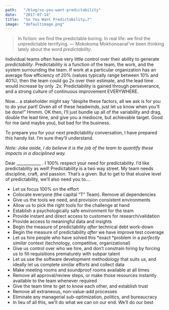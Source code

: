 ```yaml
---
path:	"/blog/so-you-want-predictability"
date:	"2017-07-14"
title:	"So You Want Predictability…?"
image:	"defaultimage.png"
---
```



> In fiction: we find the predictable boring. In real life: we find the unpredictable terrifying. ― Mokokoma MokhonoanaI’ve been thinking lately about the word *predictability*.

Individual teams often have very little control over their ability to generate *predictability*. Predictability is a function of the team, the work, and the system surrounding the team. If work at a particular organization has an average flow efficiency of 20% (values typically range between 10% and 40%), then the team could go 2x over their estimate, and the lead time would increase by only .2x. Predictability is gained through perseverance, and a strong culture of continuous improvement EVERYWHERE.

Now… a stakeholder might say “despite these factors, all we ask is for you to do your part! Given all of these headwinds, just let us know when you’ll be done!” Hmmm. OK then, I’ll just bundle up all of the variability and drag, double the lead time, and give you a mediocre, but achievable target. Good for me (and maybe you), but bad for the business.

To prepare you for your next predictability conversation, I have prepared this handy list. I’m sure they’ll understand.

*Note: Joke aside, I do believe it is the job of the team to quantify these impacts in a disciplined way.*

Dear \_\_\_\_\_\_\_\_\_\_\_\_ . I 100% respect your need for predictability. I’d like predictability as well! Predictability is a two way street. My team needs discipline, craft, and passion. That’s a given. But to get to that elusive level of predictability, we’ll also need you to….

* Let us focus 100% on the effort
* Colocate everyone (the capital “T” Team). Remove all dependencies
* Give us the tools we need, and provision consistent environments
* Allow us to pick the right tools for the challenge at hand
* Establish a psychologically safe environment for the team
* Provide instant and direct access to customers for research/validation
* Provide access to meaningful data and insights
* Begin the measure of predictability *after* technical debt work-down
* Begin the measure of predictability *after* we have improve test coverage
* Let us hire people who have solved this *exact *problem in a *perfectly similar* context (technology, competitive, organizational)
* Give us control over who we hire, and don’t constrain hiring by forcing us to fill requisitions prematurely with subpar talent
* Let us use the software development methodology that suits us, and ideally let us complete similar efforts and collect data
* Make meeting rooms and soundproof rooms available at all times
* Remove all approval/review steps, or make those resources instantly available to the team whenever required
* Give the team time to get to know each other, and establish trust
* Remove all extraneous, non-value-add processes
* Eliminate any managerial sub-optimization, politics, and bureaucracy
* In lieu of all this, we’ll do what we can on our end. We’ll do our best
